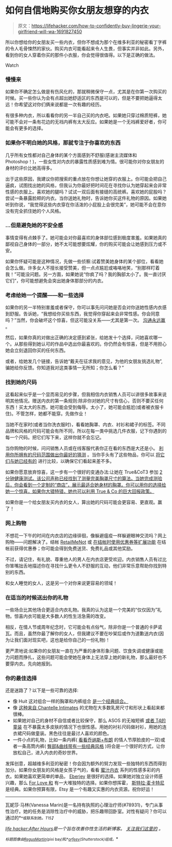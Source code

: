 # 如何自信地购买你女朋友想穿的内衣

> 原文：<https://lifehacker.com/how-to-confidently-buy-lingerie-your-girlfriend-will-wa-1691827450>

所以你想给你的女朋友买一些内衣，但你不想成为那个在维多利亚的秘密看丁字裤的令人毛骨悚然的家伙。购买内衣可能看起来令人生畏，但事实并非如此。另外，看到你的女人穿着你买的那件小衣服，你会觉得很值得。以下是正确的做法。

Watch

### 慢慢来

如果你不确定怎么做是有伤风化的，那就稍微保守一点，尤其是在你第一次购买的时候。买一些你认为会有点超出她舒适区的东西是可以的，但是不要把她逼得太远！你希望这对你们俩来说都是一次有趣的经历。

有很多种内衣，所以看看你的另一半自己买的内衣吧。如果她只穿过棉质短裤，她可能不会对一条有花边的无裆内裤有太大反应。如果她是一个无裆裤爱好者，你可能会有更多的选择。

### 如果你不明白她的风格，那就专注于你喜欢的东西

几乎所有女性都对自己身体的某个方面感到不舒服(感谢主流媒体和 Photoshop！)，一些女性对内衣的暴露性质感到难为情。很可能你对你女朋友的身材的评价比她高得多。

出于这些原因，我建议你把搜索的重点放在你想让她穿的衣服上。你可能会把自己逼疯，试图找出她的风格，但我认为你最好把时间花在寻找你认为她穿起来会非常性感的衣服上。喜欢她的腿吗？试试一双后面有接缝的高统裤。喜欢她的屁股吗？尝试一条暴露脸颊的内衣。当你送她礼物时，告诉她你买这件礼物的原因。如果她听到你说，“我觉得这些内衣穿在你活泼的小屁股上会很完美”，她可能不会在意你没有完全抓住她的个人风格。

### ...但是避免她的不安全感

事情变得有点棘手了。她可能会对你最喜欢的身体部位感到极度害羞。如果她真的鄙视自己身体的一部分，她不太可能想要炫耀，你的购买可能会让她感到压力或不安。

如果你怀疑可能是这种情况，先做一些侦察:试着赞美她身体的某个部位，看看她会怎么做。许多女人不擅长接受赞美，但一点点尴尬或咯咯地笑，“别那样盯着我！”可能没问题。另一方面，如果她说“你疯了吗？我的胸部太小了。我一直讨厌它们”，你可能想避免会突出她身体那部分的内衣。

### 考虑给她一个提醒——和一些选择

如果你的另一半特别害羞或者保守，你可以事先问问她是否会对你送她性感内衣感到舒服。告诉她，“我想给你买些东西，我觉得你穿起来会非常性感。你会同意吗？”当然，你会破坏这个惊喜，但这可能没关系——尤其是第一次。 [沟通永远赢](https://lifehacker.com/how-to-give-your-partner-sexual-feedback-even-if-youre-1572562987) 。

然后，如果你真的对做出正确的决定感到紧张，给她发十个选择，问她喜欢哪一个。从那些得到她认可的作品中选出你最喜欢的。你仍然会有惊喜，但是不用担心她会立刻退回你买的任何东西。

或者，给她发几个链接，告诉她“戴夫在征求我的意见，为他的女朋友挑选礼物”,骗她给你反馈。你知道我对这类事情一无所知；你怎么看？”

### 找到她的尺码

这看起来似乎是一个显而易见的步骤，但我相信内衣销售人员可以讲很多故事来说明其他情况。赠送内衣的第一条规则:除非你对她的尺寸有信心，否则不要买任何东西！买太大的东西，她可能会受到侮辱。太小了，她可能会尴尬(或者被衣服卡住)。不管怎样，她都不能穿。先做作业！

当她不在家时(或者当你洗衣服时)，看看她胸罩、内衣、衬衫和裙子的标签。不同品牌和风格的尺码可能会有所不同，所以在每一类中挑选几件衣服，记下你遇到的每一个尺码。把它们写下来，这样你就不会忘记。

当你购物的时候，问问销售人员或在线客服代表你正在看的东西是大还是小。 [利用你所拥有的尺码范围做出你最好的猜测](https://lifehacker.com/how-to-shop-for-clothes-online-and-get-a-perfect-fit-1501813895) 。当你手头有了这些物品，你可以 [将它们与她已经有的](https://lifehacker.com/find-your-perfect-bra-quickly-by-knowing-your-sister-br-1384527738) 进行比较，以确保它们看起来差不多。

如果你愿意放弃惊喜，这一步有一个很好的变通办法:让她在 True&CoT3 参加 [2 分钟健康测试。该公司声称已经找到了测量完美胸罩尺寸的算法。当她完成测验后，你会看到一个定制的“商店”，展示最适合她身材的胸罩。你可以用你的选择给她一个惊喜，如果你大错特错，她也可以利用 True & Co 的巨大回报政策。](https://trueandco.com/quiz/intro)

如果你是一个给女朋友买内衣的女人，算出她的尺码可能会更容易、更直观。赢了！

### 网上购物

不想花一下午的时间在内衣店的边缘徘徊，像躲避瘟疫一样躲避眼神交流吗？网上购物——问题解决了。结帐 [RetailMeNot](http://retailmenot.com/) 或 [在结帐时使用优惠券等扩展功能](https://lifehacker.com/coupons-at-checkout-automatically-finds-available-coupo-5972541) 在结帐前获得优惠券；你可能会得到免费送货、免费礼品或其他奖励。

不过，请记住，有礼貌、尊重他人的男人在内衣店更受欢迎。内衣销售人员有过比你笨嘴拙舌地描述你在寻找什么更令人不舒服的互动，他们非常乐意帮助你找到特别的东西。

和女人睡觉的女人，这是另一个对你来说更容易的领域！

### 在适当的时候送出你的礼物

一些场合比其他场合更适合内衣礼物。我真的认为这是一个完美的“仅仅因为”礼物。惊喜内衣可能是大多数人的性生活急需的改变。

相反，在情人节或周年纪念时，它可能会有点俗气，除非你是一个普通的卡萨诺瓦。而且，虽然你最了解你的女人，但我建议不要在吵架后或作为道歉送内衣(因为让我们面对现实吧，这也是给你自己的一份礼物)！

更严肃地说:如果你的女朋友一直在为严重的身体形象问题、饮食失调或健康或能力问题而挣扎，这些问题可能会使她在身体上无法穿上她的新礼物，那么最好也不要穿内衣。先向她报到。

### 你的最佳选择

还是迷路了？以下是一些可靠的选择:

*   像 Huit 这对组合一样的胸罩和内裤组合 [是一个经典组合。](http://www.huit.com/lingerie/frenchkiss/ss14/half_cup_bra_with_foam.aspx?colour=moonight)
*   像 [这种来自 Chantelle Intimates](http://shop.nordstrom.com/s/chantelle-intimates-merci-demi-bra/3499231?origin=category-personalizedsort&contextualcategoryid=0&fashionColor=Black&resultback=946) 的尤物在大多数乳房尺寸和形状上看起来都很棒。
*   如果她对自己的身材不自信或者比较保守，那么 ASOS 的无袖短裤 [或者 T4](http://us.asos.com/asos/asos-rosalyn-lace-cami-short-set/prod/pgeproduct.aspx?iid=4500852&clr=Black&SearchQuery=chemise+and+short&pgesize=36&pge=2&totalstyles=147&gridsize=3&gridrow=3&gridcolumn=3)[的童装](http://www.torrid.com/torrid/Lingerie/ChemisesBabydolls/Mesh+amp+Lace+Babydoll-10271585.jsp) 在不暴露太多皮肤的情况下也很性感。用她的衬衫尺码做衬衫，用她的连衣裙尺码做童装。黑色往往是最讨人喜欢的颜色。
*   一件小点的礼物，比如一条内裤( [看看乔纳斯+布朗](http://store.valentinenyc.com/collections/frontpage/products/mr-postman-panty-in-jet-black) 的情人节厚脸皮的一双)或者一条高筒内裤( [臀部&曲线带有一些经典风格](http://www.hipsandcurves.com/plus-size-all-over-heart-print-stay-up-thigh-highs) )将会是一个很好的方式，让你放松自己，进入内衣的奇妙世界。

发挥创意，超越维多利亚的秘密！你会因为额外的努力发现一些独特的东西而得到加分。如果你女朋友的风格是女孩子气的，看看 [蜜汁内衣](http://www.honeydewintimates.com/) 系列的性感多彩的内衣。如果她喜欢更简单的单品， [Eberjey](http://www.eberjey.com) 是很好的选择。如果她对独立设计师感兴趣，那么 [For Love 和](http://shop.forloveandlemons.com/collections/lingerie/bras) 有一大堆独特的选择。如果你想挥霍， [斯特拉·麦卡特尼](http://www.stellamccartney.com/experience/us/stellas-world/lingerie/about-the-collection/) 是经典。如果你预算有限，Etsy 是一个有趣又实惠的内衣资源。祝你好运！

* * *

瓦妮莎·马林(Vanessa Marin)是一名持有执照的心理治疗师(#78931)，专门从事性治疗。她的任务是消除性治疗中的威胁，把乐趣带回卧室。对性有疑问？你可以通过的[<small></small>](mailto:Vanessa.Marin@Lifehacker.com)*<small>*或联系到她。*T15】</small>*

*[*life hacker:After Hours*](http://afterhours.lifehacker.com/)*是一个旨在改善你性生活的新博客。* [*关注我们这里的*](https://twitter.com/LHAfterHours) *。**

*<small>*标题图像由*</small>[<small>*RegusMartin*</small>](http://pixabay.com/en/bokeh-blur-magic-defocused-blurred-640954/)<small>*(pixi bay)和*</small>[<small>*orfeev*</small>](http://www.shutterstock.com/pic-132737012/stock-vector-vector-set-of-lingerie.html)<small>*(Shutterstock)组成。*</small>*